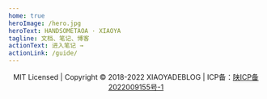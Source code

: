 ```yaml
---
home: true
heroImage: /hero.jpg
heroText: HANDSOMETAOA · XIAOYA
tagline: 文档、笔记、博客
actionText: 进入笔记 →
actionLink: /guide/
---
```


<p style="text-align:center;">MIT Licensed | Copyright © 2018-2022 XIAOYADEBLOG | ICP备：<a href="https://beian.miit.gov.cn/" target="_blank" rel="noopener noreferrer">陕ICP备2022009155号-1</a></p>
